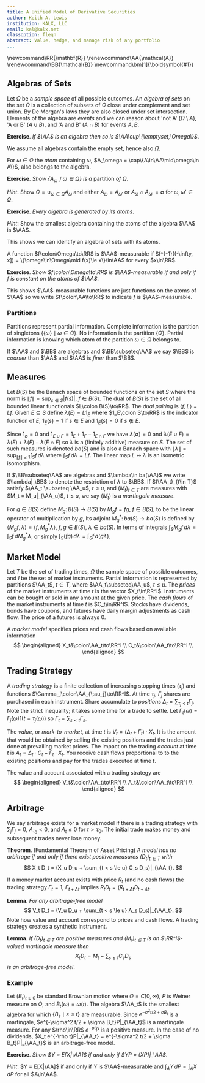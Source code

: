 ```yaml
---
title: A Unified Model of Derivative Securities
author: Keith A. Lewis
institution: KALX, LLC
email: kal@kalx.net
classoption: fleqn
abstract: Value, hedge, and manage risk of any portfolio
...
```


\newcommand\RR{\mathbf{R}}
\renewcommand\AA{\mathcal{A}}
\renewcommand\BB{\mathcal{B}}
\newcommand\bm[1]{\boldsymbol{#1}}

## Algebras of Sets

Let $\Omega$ be a _sample space_ of all possible outcomes.  An _algebra
of sets_ on the set $\Omega$ is a collection of subsets of $\Omega$
close under complement and set union. By De Morgan's laws they are also
closed under set intersection. Elements of the algebra are _events_ and
we can reason about 'not A' ($\Omega\setminus A$), 'A or B' ($A\cup B$),
and 'A and B' ($A\cap B$) for events $A, B$.

__Exercise__. _If $\AA$ is an algebra then so is $\AA\cup\{\emptyset,\Omega\}$_.

We assume all algebras contain the empty set, hence also $\Omega$. 

For $\omega\in\Omega$ the _atom_ containing $\omega$, $A_\omega = \cap\{A\in\AA\mid\omega\in A\}$,
also belongs to the algebra.

__Exercise__. _Show $\{A_\omega\mid\omega\in\Omega\}$ is a_ partition _of $\Omega$_.

_Hint_. Show $\Omega = \cup_{\omega\in\Omega} A_\omega$ and either $A_\omega = A_{\omega'}$
or $A_\omega\cap A_{\omega'} = \emptyset$ for $\omega, \omega'\in\Omega$.

__Exercise__. _Every algebra is generated by its atoms_.

_Hint_: Show the smallest algebra containing the atoms of the algebra $\AA$ is $\AA$.

This shows we can identify an algebra of sets with its atoms.

A function $f\colon\Omega\to\RR$ is $\AA$-measurable if 
$f^{-1}((-\infty, x]) = \{\omega\in\Omega\mid f(x)\le x\}\in\AA$ for every
$x\in\RR$.

__Exercise__. _Show $f\colon\Omega\to\RR$ is $\AA$-measurable if and only if $f$ is
constant on the atoms of $\AA$_.

This shows $\AA$-measurable functions are just functions on the atoms of $\AA$
so we write $f\colon\AA\to\RR$ to indicate $f$ is $\AA$-measurable.

### Partitions

Partitions represent partial information. Complete information is the partition of
singletons $\{\{\omega\}\mid\omega\in\Omega\}$. No information is the partition $\{\Omega\}$.
Partial information is knowing which atom of the partition $\omega\in\Omega$ belongs to.

If $\AA$ and $\BB$ are algebras and $\BB\subseteq\AA$ we say $\BB$
is _coarser_ than $\AA$ and $\AA$ is _finer_ than $\BB$.

## Measures

Let $B(S)$ be the Banach space of bounded functions on the set $S$
where the norm is $\|f\| = \sup_{s\in S} |f(s)|$, $f\in B(S)$.
The dual of $B(S)$ is the set of all bounded linear functionals $L\colon B(S)\to\RR$.
The _dual pairing_ is $\langle f, L\rangle = Lf$.
Given $E\subseteq S$ define $\lambda(E) = L1_E$ where $1_E\colon S\to\RR$ is
the indicator function of $E$, $1_E(s) = 1$ if $s\in E$ and
$1_E(s) = 0$ if $s\not\in E$.

Since $1_\emptyset = 0$ and $1_{E\cup F} = 1_E + 1_F - 1_{E\cap F}$ we have
$\lambda(\emptyset) = 0$ and $\lambda(E\cup F) = \lambda(E) + \lambda(F) - \lambda({E\cap F)}$
so $\lambda$ is a (finitely additive) measure on $S$.
The set of such measures is denoted $ba(S)$ and is also a Banach space
with $\|\lambda\| = \sup_{\|f\|\le1} \int_S f\,d\lambda$ where
$\int_S f\,d\lambda = Lf$.
The linear map $L\mapsto\lambda$ is an isometric isomorphism.

If $\BB\subseteq\AA$ are algebras and $\lambda\in ba(\AA)$ we write $\lambda|_\BB$
to denote the restriction of $\lambda$ to $\BB$. If $(\AA_t)_{t\in T}$ satisfy
$\AA_t \subseteq \AA_u$, $t \le u$, and $(M_t)_{t\in T}$ are
measures with $M_t = M_u|_{\AA_u}$, $t \le u$, we say $(M_t)$ is a _martingale measure_.

For $g\in B(S)$ define $M_g\colon B(S)\to B(S)$ by $M_g f = fg$, $f\in
B(S)$, to be the linear operator of multiplication by $g$, Its adjoint
$M_g^*\colon ba(S)\to ba(S)$ is defined by $\langle M_gf,\lambda \rangle =
\langle f,M_g^*\lambda \rangle$, $f, g\in B(S)$, $\lambda\in ba(S)$. In
terms of integrals $\int_S M_gf\,d\lambda = \int_S f\,dM_g^*\lambda$,
or simply $\int_S (fg)\,d\lambda = \int_S f\,d(g\lambda)$.


## Market Model

Let $T$ be the set of trading times, $\Omega$ the sample space of possible outcomes,
and $I$ be the set of market instruments. Partial information is represented by
partitions $\AA_t$, $t\in T$, where $\AA_t\subseteq\AA_u$, $t\le u$.
The _prices_ of the market instruments at time $t$ 
is the vector $X_t\in\RR^I$.
Instruments can be bought or sold in any amount at the given price.
The _cash flows_ of the market instruments at time $t$
is $C_t\in\RR^I$. Stocks have dividends, bonds have coupons, and futures have
daily margin adjustments as cash flow. The price of a futures is always 0.

A _market model_ specifies prices and cash flows based on available information
$$
\begin{aligned}
	X_t&\colon\AA_t\to\RR^I \\
	C_t&\colon\AA_t\to\RR^I \\
\end{aligned}
$$

## Trading Strategy

A _trading strategy_ is a finite collection of increasing stopping times $(\tau_j)$
and functions $\Gamma_j\colon\AA_{\tau_j}\to\RR^I$.
At time $\tau_j$, $\Gamma_j$ shares are purchased in each instrument.
Share accumulate to _positions_ $\Delta_t = \sum_{\tau_j < t} \Gamma_j$.
Note the strict inequality; it takes some time for a trade to settle.
Let $\Gamma_t(\omega) = \Gamma_j(\omega) 1(t = \tau_j(\omega))$ so
$\Gamma_t = \sum_{s<t} \Gamma_s$.

The _value_, or _mark-to-market_, at time $t$ is $V_t = (\Delta_t + \Gamma_t)\cdot X_t$.
It is the amount that would be obtained by selling the existing positions and the
trades just done at prevailing market prices.
The impact on the trading _account_ at time $t$ is $A_t = \Delta_t\cdot C_t - \Gamma_t\cdot X_t$.
You receive cash flows proportional to to the existing positions and
pay for the trades executed at time $t$.

The value and account associated with a trading strategy are
$$
\begin{aligned}
	V_t&\colon\AA_t\to\RR^I \\
	A_t&\colon\AA_t\to\RR^I \\
\end{aligned}
$$

## Arbitrage

We say arbitrage exists for a market model if there is a trading strategy with $\sum_j \Gamma_j = 0$,
$A_{\tau_0} < 0$, and $A_t \le 0$ for $t > \tau_0$.
The initial trade makes money and subsequent trades never lose money.

__Theorem__. (Fundamental Theorem of Asset Pricing) _A model has no arbitrage if and only
if there exist positive measures $(D_t)_{t\in T}$ with_
$$
	X_t D_t = (X_u D_u + \sum_{t < s \le u} C_s D_s)|_{\AA_t}.
$$

If a money market account exists with price $R_t$ (and no cash flows) the trading
strategy $\Gamma_t = 1$, $\Gamma_{t+\Delta t}$ implies $R_t D_t = (R_{t+\Delta t}D_{t+\Delta t}$.

__Lemma__. _For any arbitrage-free model_
$$
	V_t D_t = (V_u D_u + \sum_{t < s \le u} A_s D_s)|_{\AA_t}.
$$
Note how value and account correspond to prices and cash flows. A trading strategy
creates a synthetic instrument.

__Lemma__. _If $(D_t)_{t\in T}$ are positive measures and $(M_t)_{t\in T}$ is an $\RR^I$-valued
martingale measure then_
$$
	X_t D_t = M_t - \sum_{s\le t} C_s D_s
$$
_is an arbitrage-free model_.

### Example

Let $(B_t)_{t\ge0}$ be standard Brownian motion where
$\Omega = C[0,\infty)$, $P$ is Weiner measure on $\Omega$, and $B_t(\omega) = \omega(t)$.
The algebra $\AA_t$ is the smallest algebra for which $\{B_s\mid s \le t\}$ are measurable.
Since $e^{-\sigma^2 t/2 + \sigma B_t}$ is a martingale,
$e^{-\sigma^2 t/2 + \sigma B_t}P|_{\AA_t}$ is a martingale measure.
For any $\rho\in\RR$ $e^{-\rho t}P$ is a positive measure.
In the case of no dividends, $X_t e^{-\rho t}P|_{\AA_t} = e^{-\sigma^2 t/2 + \sigma B_t}P|_{\AA_t}$
is an arbitrage-free model.

__Exercise__. _Show $Y = E[X|\AA]$ if and only if $YP = (XP)|_\AA$_.

_Hint_: $Y = E[X|\AA]$ if and only if $Y$ is $\AA$-measurable and
$\int_A Y\,dP = \int_A X\,dP$ for all $A\in\AA$.
